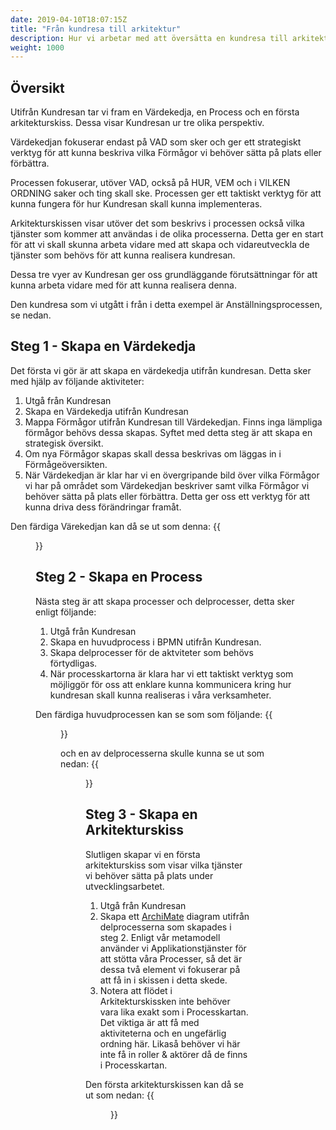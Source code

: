 ```yaml
---
date: 2019-04-10T18:07:15Z
title: "Från kundresa till arkitektur"
description: Hur vi arbetar med att översätta en kundresa till arkitektur
weight: 1000
---
```

## Översikt

Utifrån Kundresan tar vi fram en Värdekedja, en Process och en första arkitekturskiss. Dessa visar Kundresan ur tre olika perspektiv. 

Värdekedjan fokuserar endast på VAD som sker och ger ett strategiskt verktyg för att kunna beskriva vilka Förmågor vi behöver sätta på plats eller förbättra. 

Processen fokuserar, utöver VAD, också på HUR, VEM och i VILKEN ORDNING saker och ting skall ske. Processen ger ett taktiskt verktyg för att kunna fungera för hur Kundresan skall kunna implementeras.

Arkitekturskissen visar utöver det som beskrivs i processen också vilka tjänster som kommer att användas i de olika processerna. Detta ger en start för att vi skall skunna arbeta vidare med att skapa och vidareutveckla de tjänster som behövs för att kunna realisera kundresan.

Dessa tre vyer av Kundresan ger oss grundläggande förutsättningar för att kunna arbeta vidare med för att kunna realisera denna.

Den kundresa som vi utgått i från i detta exempel är Anställningsprocessen, se nedan.



## Steg 1 - Skapa en Värdekedja
Det första vi gör är att skapa en värdekedja utifrån kundresan. Detta sker med hjälp av följande aktiviteter:

1. Utgå från Kundresan
2. Skapa en Värdekedja utifrån Kundresan
3. Mappa Förmågor utifrån Kundresan till Värdekedjan. Finns inga lämpliga förmågor behövs dessa skapas. Syftet med detta steg är att skapa en strategisk översikt.  
4. Om nya Förmågor skapas skall dessa beskrivas om läggas in i Förmågeöversikten.
5. När Värdekedjan är klar har vi en övergripande bild över vilka Förmågor vi har på området som Värdekedjan beskriver samt vilka Förmågor vi behöver sätta på plats eller förbättra. Detta ger oss ett verktyg för att kunna driva dess förändringar framåt.

Den färdiga Värekedjan kan då se ut som denna:
{{<figure src="/images/metoder/fkta1.png" link="/images/metoder/fkta1.png" title="Från kundresa till arkitektur - Värdekedja exempel">}}

## Steg 2 - Skapa en Process
Nästa steg är att skapa processer och delprocesser, detta sker enligt följande:

1. Utgå från Kundresan
2. Skapa en huvudprocess i BPMN utifrån Kundresan.
3. Skapa delprocesser för de aktviteter som behövs förtydligas.
4. När processkartorna är klara har vi ett taktiskt verktyg som möjliggör för oss att enklare kunna kommunicera kring hur kundresan skall kunna realiseras i våra verksamheter.

Den färdiga huvudprocessen kan se som som följande:
{{<figure src="/images/metoder/fkta2.png" link="/images/metoder/fkta2.png" title="Från kundresa till arkitektur - Huvudprocess exempel">}}

och en av delprocesserna skulle kunna se ut som nedan:
{{<figure src="/images/metoder/fkta3.png" link="/images/metoder/fkta3.png" title="Från kundresa till arkitektur - Delprocess exempel">}}

## Steg 3 - Skapa en Arkitekturskiss
Slutligen skapar vi en första arkitekturskiss som visar vilka tjänster vi behöver sätta på plats under utvecklingsarbetet.

1. Utgå från Kundresan
2. Skapa ett [ArchiMate](../verktyg/archimate.md) diagram utifrån delprocesserna som skapades i steg 2. Enligt vår metamodell använder vi Applikationstjänster för att stötta våra Processer, så det är dessa två element vi fokuserar på att få in i skissen i detta skede.
3. Notera att flödet i Arkitekturskissken inte behöver vara lika exakt som i Processkartan. Det viktiga är att få med aktiviteterna och en ungefärlig ordning här. Likaså behöver vi här inte få in roller & aktörer då de finns i Processkartan.

Den första arkitekturskissen kan då se ut som nedan:
{{<figure src="/images/metoder/fkta4.png" link="/images/metoder/fkta4.png" title="Från kundresa till arkitektur - Arkitekturskiss exempel">}}







